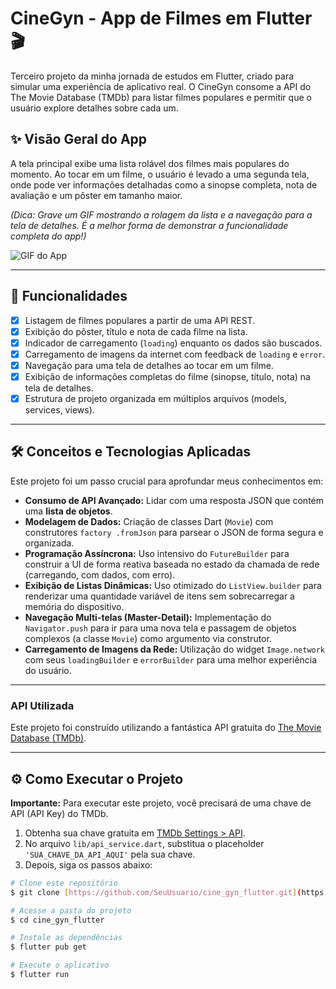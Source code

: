 # CineGyn - App de Filmes em Flutter 🎬

Terceiro projeto da minha jornada de estudos em Flutter, criado para simular uma experiência de aplicativo real. O CineGyn consome a API do The Movie Database (TMDb) para listar filmes populares e permitir que o usuário explore detalhes sobre cada um.

## ✨ Visão Geral do App

A tela principal exibe uma lista rolável dos filmes mais populares do momento. Ao tocar em um filme, o usuário é levado a uma segunda tela, onde pode ver informações detalhadas como a sinopse completa, nota de avaliação e um pôster em tamanho maior.

_(Dica: Grave um GIF mostrando a rolagem da lista e a navegação para a tela de detalhes. É a melhor forma de demonstrar a funcionalidade completa do app!)_

![GIF do App](/assets/screens.gif)

---

## 🚀 Funcionalidades

- [x] Listagem de filmes populares a partir de uma API REST.
- [x] Exibição do pôster, título e nota de cada filme na lista.
- [x] Indicador de carregamento (`loading`) enquanto os dados são buscados.
- [x] Carregamento de imagens da internet com feedback de `loading` e `error`.
- [x] Navegação para uma tela de detalhes ao tocar em um filme.
- [x] Exibição de informações completas do filme (sinopse, título, nota) na tela de detalhes.
- [x] Estrutura de projeto organizada em múltiplos arquivos (models, services, views).

---

## 🛠️ Conceitos e Tecnologias Aplicadas

Este projeto foi um passo crucial para aprofundar meus conhecimentos em:

- **Consumo de API Avançado:** Lidar com uma resposta JSON que contém uma **lista de objetos**.
- **Modelagem de Dados:** Criação de classes Dart (`Movie`) com construtores `factory .fromJson` para parsear o JSON de forma segura e organizada.
- **Programação Assíncrona:** Uso intensivo do `FutureBuilder` para construir a UI de forma reativa baseada no estado da chamada de rede (carregando, com dados, com erro).
- **Exibição de Listas Dinâmicas:** Uso otimizado do `ListView.builder` para renderizar uma quantidade variável de itens sem sobrecarregar a memória do dispositivo.
- **Navegação Multi-telas (Master-Detail):** Implementação do `Navigator.push` para ir para uma nova tela e passagem de objetos complexos (a classe `Movie`) como argumento via construtor.
- **Carregamento de Imagens da Rede:** Utilização do widget `Image.network` com seus `loadingBuilder` e `errorBuilder` para uma melhor experiência do usuário.

---

### API Utilizada

Este projeto foi construído utilizando a fantástica API gratuita do [The Movie Database (TMDb)](https://www.themoviedb.org/).

---

## ⚙️ Como Executar o Projeto

**Importante:** Para executar este projeto, você precisará de uma chave de API (API Key) do TMDb.

1.  Obtenha sua chave gratuita em [TMDb Settings > API](https://www.themoviedb.org/settings/api).
2.  No arquivo `lib/api_service.dart`, substitua o placeholder `'SUA_CHAVE_DA_API_AQUI'` pela sua chave.
3.  Depois, siga os passos abaixo:

```bash
# Clone este repositório
$ git clone [https://github.com/SeuUsuario/cine_gyn_flutter.git](https://github.com/SeuUsuario/cine_gyn_flutter.git)

# Acesse a pasta do projeto
$ cd cine_gyn_flutter

# Instale as dependências
$ flutter pub get

# Execute o aplicativo
$ flutter run
```
